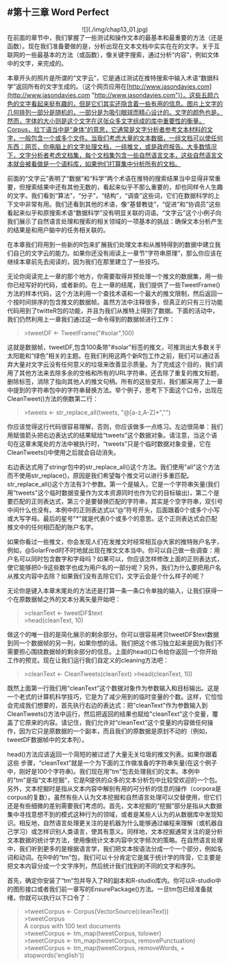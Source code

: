 #第十三章 Word Perfect
-----
<center>![](./img/chap13_01.jpg)</center>        
在前面的章节中，我们掌握了一些测试和操作文本的最基本和最重要的方法（还是函数）。现在我们准备要做的是，分析出现在文本文档中实实在在的文字。关于互联网的一些最基本的方法（或函数），像关键字搜索，通过分析“内容”，例如文体中的文字，来完成的。

本章开头的照片是所谓的“文字云”，它是通过测试在推特搜索中输入术语“数据科学”返回所有的文字生成的。（这个网页应用在[http://www.jasondavies.com](http://www.jasondavies.com "http://www.jasondavies.com")）。这些五颜六色的文字看起来挺有趣的，但是它们其实还隐含着一些有用的信息。图片上文字的几何排列一部分是随机的，一部分是为吸引眼球而精心设计的。文字的颜色也是。然而，字体的大小则是这个文字在这张众多文字组成的库中重要性的衡量。Corpus，拉丁语当中是“身体”的意思，它通常是文字分析者参考文本材料的文字，一般包含一个或多个文件。当我们考虑大量的文本数据，一组文档可以使任何东西：网页，你电脑上的文字处理文档，一组推文，或是政府报告。大多数情况下，文字分析者考虑文档集，每个文档集包含一些自然语言文本，这些自然语言文本就会被看做是一个语料库，如果他们打算集中分析所有的文档。

前面的“文字云”表明了“数据”和“科学”两个术语在推特的搜索结果当中显得非常重要，但搜索结果中还有其他无数的，看起来似乎不那么重要的，却也同样令人生趣的文字。我们看到“算法”，“分子”，“结构”，“调查”这些词，它们在数据科学的上下文中非常有用。我们还看到其他的术语，像“基督教徒”，“促进”和“协调员”这些看起来似乎和原搜索术语“数据科学”没有明显关联的词语。“文字云”这个小例子向我们展示了自然语言处理和搜索的相关领域的一项基本的挑战：确保文本分析产生的结果是和用户脑中的任务相关联的。

在本章我们将用到一些新的R包来扩展我们处理文本和从推特得到的数据中建立我们自己的文字云的能力。如果你还没有阅读上一章节“字符串原理”，那么你应该在继续本章前先去阅读的，因为我们在那里建立了一些技巧。

无论你阅读完上一章的那个地方，你需要取得并预处理一个推文的数据集，用一些你已经写好的代码，或者新的。在上一章的结尾，我们提供了一些TweetFrame()方法的样本代码，这个方法利用一个查找术语和一个最大的推文限制，然后返回一个按时间排序的包含推文的数据帧。虽然方法中注释很多，但真正的只有三行功能代码用到了twitteR包的功能，并且为我们从推特上得到了数据。下面的活动中，我们仍然利用上一章我们通过这一命令得到的数据帧进行工作：
>\>tweetDF <- TweetFrame("#solar",100)

这就是数据帧，tweetDF,包含100条带"#solar"标签的推文，可推测出大多数关于太阳能和“绿色”相关的主题。在我们利用这两个新R包工作之前，我们可以通过丢弃大量对文字云没有任何意义的垃圾来改善显示质量。为了完成这个目的，我们调用了其他方法来去除多余的空格和所有的URL字符串，还去除了重复的推文标题，删除标签，消除了指向其他人的推文句柄。所有的这些变形，我们都采用了上一章中提到的字符串包中的字符串替换方法。举个例子，思考下下面这个口令，出现在CleanTweet()方法的倒数第二行：
>\>tweets <- str_replace_all(tweets, "@[a-z,A-Z]*","")  

你应该觉得这行代码很容易理解，否则，你应该做多一点练习。左边很简单：我们用赋值箭头把右边表达式的结果赋给“tweets”这个数据对象。请注意，当这个语句在这章末尾处的方法中被执行时，“tweets”只是个临时数据对象变量，它在CleanTweets()中使用之后就会自动消失。

右边表达式用了stringr包中的str_replace_all()这个方法。我们使用"all"这个方法而不使用str_replace()，原因是我们希望每个推文可以进行多重匹配。str_replace_all()这个方法有3个参数。第一个是输入，它是一个字符串矢量(我们用"tweets"这个临时数据变量作为文本资源同时也作为它的目标输出)，第二个是要匹配的正则表达式，第三个是要替换匹配的字符串，其实是个空字符串，双引号中间什么也没有。本例中的正则表达式以“@”符号开头，后面跟着0个或多个小写或大写字母。最后的星号"*"就是代表0个或多个的意思。这个正则表达式会匹配推文中的任何相匹配的账户名字。

如果你看过一些推文，你会发现人们在发推文时经常相互@大家的推特账户名字，例如，@SolarFred时不时地就出现在推文文本当中。你可以自己做一些调查：用户名可以同时包含数字和字母吗？如果可以，你应该怎样修改上面的正则表达式，使它能够把0-9这些数字也成为用户名的一部分呢？另外，我们为什么要把用户名从推文内容中去除？如果我们没有去除它们，文字云会是个什么样子的呢？


无论你是键入本章末尾处的方法还是打算一条一条口令单独的输入，让我们获得一个在原数据帧之外的文本分离矢量开始吧：
>\>cleanText <- tweetDF$text  
>\>head(cleanText, 10)

做这个的唯一目的是简化展示的剩余部分。你可以很容易拷贝tweetDF$text数据到同一个数据帧的另一列，如果你想的话。我们把这个练习独立起来是因为我们不需要担心围绕数据帧的剩余部分的信息。上面的head()口令给你返回一个你开始工作的预览。现在让我们运行我们自定义的cleaning方法吧：
>\>cleanText <- CleanTweets(cleanText)
>\>head(cleanText, 10)

既然上面第一行我们用“cleanText”这个数据对象作为参数输入和目标输出。这是一个老式的计算机科学技巧，它是为了减少用到的临时变量的个数。这样，它恰恰会完成我们想要的，首先执行右边的表达式：把"cleanText"作为参数输入到CleanTweets()方法中运行，然后把返回的结果也赋给"cleanText"这个变量，覆盖了它原来的内容。请记住，我们允许对“cleanText”这个变量的内容做任何操作，因为它只是原数据的一个副本，而且我们的原数据是原封不动的（例如，tweetDF数据帧中的文本列）。

head()方法应该返回一个简短的被过滤了大量无关垃圾的推文列表。如果你跟着这些 步骤，“cleanText”就是一个为下面的工作做准备的字符串矢量(在这个例子中，刚好是100个字符串)。我们现在用"tm"包去处理我们的文本。本例中的"tm"是指“文本挖掘”，它是R提供的众多的文本分析包中比较受欢迎的一个包。另外，文本挖掘时是指从文本内容中解剖有用的可分析的信息的操作（corpora是corpus的复数）。虽然有些人认为文本挖掘和自然语言处理可以交替使用，但它们还是有些细微的差别需要我们考虑的。首先，文本挖掘的“挖掘”部分是指从大数据集中寻找意想不到的模式这种行为的领域，或者是某些人认为的从数据库中发现知识。相反地，自然语言处理更关注的是机器为什么能够通过编程来理解（或机器自己学习）或怎样识别人类语言，使其有意义。同样地，文本挖掘通常关注的是分析文本数据的统计学方法，使用像统计文本内容中文字频次的策略。在自然语言处理中，我们听到更多的是根据语言学，我们把文本按语法分成一个一个部分，例如名词和动词。在R中的“tm”包，我们可以十分肯定它是属于统计学的阵营，它主要是把文本内容分成一个文字序列，然后统计我们找到的不同的文字和序列。

首先，确定你安装了“tm”包并导入了R的副本和R-studio库内。你可以R-studio中的图形接口或者我们前一章写的EnsurePackage()方法。一旦tm包已经准备就绪，你就可以执行以下口令了：

>\>tweetCorpus <- Corpus(VectorSource(cleanText))   
>\>tweetCorpus    
> A corpus with 100 text documents   
> \>tweetCorpus <- tm_map(tweetCorpus, tolower)   
> \>tweetCorpus <- tm_map(tweetCorpus, removePunctuation)   
> \>tweetCorpus <- tm_map(tweetCorpus, removeWords, + stopwords('english'))

